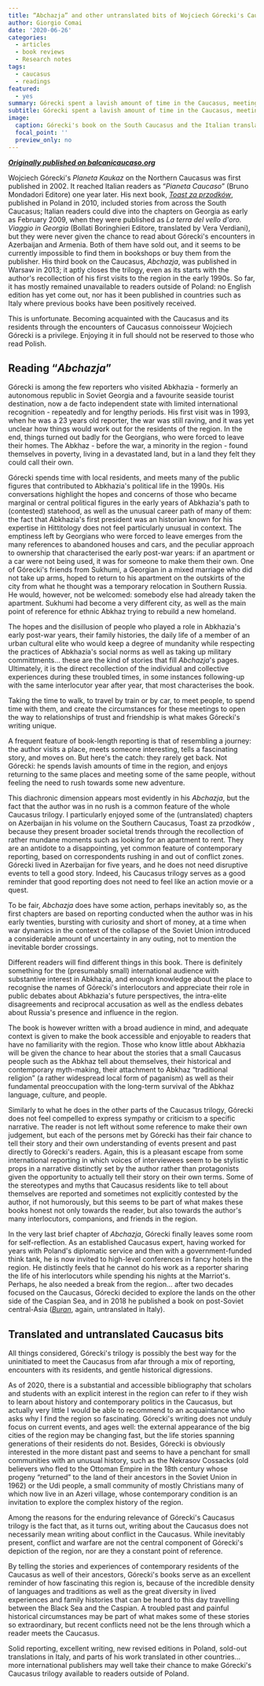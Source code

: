 ```yaml
---
title: “Abchazja” and other untranslated bits of Wojciech Górecki's Caucasus trilogy
author: Giorgio Comai
date: '2020-06-26'
categories:
  - articles
  - book reviews
  - Research notes
tags:
  - caucasus
  - readings
featured:
  - yes
summary: Górecki spent a lavish amount of time in the Caucasus, meeting people across the region and hearing their stories. His Caucasus trilogy makes for excellent reading. Yet, not all of it is accessible to the international readership it deserves
subtitle: Górecki spent a lavish amount of time in the Caucasus, meeting people across the region and hearing their stories. His Caucasus trilogy makes for excellent reading. Yet, not all of it is accessible to the international readership it deserves
image:
  caption: Górecki's book on the South Caucasus and the Italian translation, including only chapters on Georgia - Picture by Giorgio Comai
  focal_point: ''
  preview_only: no
---
```


__[*Originally published on balcanicaucaso.org*](https://www.balcanicaucaso.org/eng/Areas/Abkhazia/*Abchazja*-and-other-untranslated-bits-of-Wojciech-Gorecki-s-Caucasus-trilogy-203078)__


Wojciech Górecki's *Planeta Kaukaz* on the Northern Caucasus was first published in 2002. It reached Italian readers as “*Pianeta Caucaso*” (Bruno Mondadori Editore) one year later. His next book, *[Toast za przodków](https://czarne.com.pl/katalog/ksiazki/toast-za-przodkow)*, published in Poland in 2010, included stories from across the South Caucasus; Italian readers could dive into the chapters on Georgia as early as February 2009, when they were published as *La terra del vello d'oro. Viaggio in Georgia* (Bollati Boringhieri Editore, translated by Vera Verdiani), but they were never given the chance to read about Górecki's encounters in Azerbaijan and Armenia. Both of them have sold out, and it seems to be currently impossible to find them in bookshops or buy them from the publisher. His third book on the Caucasus, *Abchazja*, was published in Warsaw in 2013; it aptly closes the trilogy, even as its starts with the author's recollection of his first visits to the region in the early 1990s. So far, it has mostly remained unavailable to readers outside of Poland: no English edition has yet come out, nor has it been published in countries such as Italy where previous books have been positively received.

This is unfortunate. Becoming acquainted with the Caucasus and its residents through the encounters of Caucasus connoisseur Wojciech Górecki is a privilege. Enjoying it in full should not be reserved to those who read Polish.

## Reading “*Abchazja*”

Górecki is among the few reporters who visited Abkhazia - formerly an autonomous republic in Soviet Georgia and a favourite seaside tourist destination, now a de facto independent state with limited international recognition - repeatedly and for lengthy periods. His first visit was in 1993, when he was a 23 years old reporter, the war was still raving, and it was yet unclear how things would work out for the residents of the region. In the end, things turned out badly for the Georgians, who were forced to leave their homes. The Abkhaz - before the war, a minority in the region - found themselves in poverty, living in a devastated land, but in a land they felt they could call their own.

Górecki spends time with local residents, and meets many of the public figures that contributed to Abkhazia's political life in the 1990s. His conversations highlight the hopes and concerns of those who became marginal or central political figures in the early years of Abkhazia's path to (contested) statehood, as well as the unusual career path of many of them: the fact that Abkhazia's first president was an historian known for his expertise in Hittitology does not feel particularly unusual in context. The emptiness left by Georgians who were forced to leave emerges from the many references to abandoned houses and cars, and the peculiar approach to ownership that characterised the early post-war years: if an apartment or a car were not being used, it was for someone to make them their own. One of Górecki's friends from Sukhumi, a Georgian in a mixed marriage who did not take up arms, hoped to return to his apartment on the outskirts of the city from what he thought was a temporary relocation in Southern Russia. He would, however, not be welcomed: somebody else had already taken the apartment. Sukhumi had become a very different city, as well as the main point of reference for ethnic Abkhaz trying to rebuild a new homeland.

The hopes and the disillusion of people who played a role in Abkhazia's early post-war years, their family histories, the daily life of a member of an urban cultural elite who would keep a degree of mundanity while respecting the practices of Abkhazia's social norms as well as taking up military committments… these are the kind of stories that fill *Abchazja*'s pages. Ultimately, it is the direct recollection of the individual and collective experiences during these troubled times, in some instances following-up with the same interlocutor year after year, that most characterises the book.

Taking the time to walk, to travel by train or by car, to meet people, to spend time with them, and create the circumstances for these meetings to open the way to relationships of trust and friendship is what makes Górecki's writing unique.

A frequent feature of book-length reporting is that of resembling a journey: the author visits a place, meets someone interesting, tells a fascinating story, and moves on. But here's the catch: they rarely get back. Not Górecki: he spends lavish amounts of time in the region, and enjoys returning to the same places and meeting some of the same people, without feeling the need to rush towards some new adventure.

This diachronic dimension appears most evidently in his *Abchazja*, but the fact that the author was in no rush is a common feature of the whole Caucasus trilogy. I particularly enjoyed some of the (untranslated) chapters on Azerbaijan in his volume on the Southern Caucasus, Toast za przodków , because they present broader societal trends through the recollection of rather mundane moments such as looking for an apartment to rent. They are an antidote to a disappointing, yet common feature of contemporary reporting, based on correspondents rushing in and out of conflict zones. Górecki lived in Azerbaijan for five years, and he does not need disruptive events to tell a good story. Indeed, his Caucasus trilogy serves as a good reminder that good reporting does not need to feel like an action movie or a quest.

To be fair, *Abchazja* does have some action, perhaps inevitably so, as the first chapters are based on reporting conducted when the author was in his early twenties, bursting with curiosity and short of money, at a time when war dynamics in the context of the collapse of the Soviet Union introduced a considerable amount of uncertainty in any outing, not to mention the inevitable border crossings.

Different readers will find different things in this book. There is definitely something for the (presumably small) international audience with substantive interest in Abkhazia, and enough knowledge about the place to recognise the names of Górecki's interlocutors and appreciate their role in public debates about Abkhazia's future perspectives, the intra-elite disagreements and reciprocal accusation as well as the endless debates about Russia's presence and influence in the region.

The book is however written with a broad audience in mind, and adequate context is given to make the book accessible and enjoyable to readers that have no familiarity with the region. Those who know little about Abkhazia will be given the chance to hear about the stories that a small Caucasus people such as the Abkhaz tell about themselves, their historical and contemporary myth-making, their attachment to Abkhaz “traditional religion” (a rather widespread local form of paganism) as well as their fundamental preoccupation with the long-term survival of the Abkhaz language, culture, and people.

Similarly to what he does in the other parts of the Caucasus trilogy, Górecki does not feel compelled to express sympathy or criticism to a specific narrative. The reader is not left without some reference to make their own judgement, but each of the persons met by Górecki has their fair chance to tell their story and their own understanding of events present and past directly to Górecki's readers. Again, this is a pleasant escape from some international reporting in which voices of interviewees seem to be stylistic props in a narrative distinctly set by the author rather than protagonists given the opportunity to actually tell their story on their own terms. Some of the stereotypes and myths that Caucasus residents like to tell about themselves are reported and sometimes not explicitly contested by the author, if not humorously, but this seems to be part of what makes these books honest not only towards the reader, but also towards the author's many interlocutors, companions, and friends in the region.

In the very last brief chapter of *Abchazja*, Górecki finally leaves some room for self-reflection. As an established Caucasus expert, having worked for years with Poland's diplomatic service and then with a government-funded think tank, he is now invited to high-level conferences in fancy hotels in the region. He distinctly feels that he cannot do his work as a reporter sharing the life of his interlocutors while spending his nights at the Marriot's. Perhaps, he also needed a break from the region… after two decades focused on the Caucasus, Górecki decided to explore the lands on the other side of the Caspian Sea, and in 2018 he published a book on post-Soviet central-Asia (*[Buran](https://czarne.com.pl/katalog/ksiazki/buran)*, again, untranslated in Italy).

## Translated and untranslated Caucasus bits

All things considered, Górecki's trilogy is possibly the best way for the uninitiated to meet the Caucasus from afar through a mix of reporting, encounters with its residents, and gentle historical digressions.

As of 2020, there is a substantial and accessible bibliography that scholars and students with an explicit interest in the region can refer to if they wish to learn about history and contemporary politics in the Caucasus, but actually very little I would be able to recommend to an acquaintance who asks why I find the region so fascinating. Górecki's writing does not unduly focus on current events, and ages well: the external appearance of the big cities of the region may be changing fast, but the life stories spanning generations of their residents do not. Besides, Górecki is obviously interested in the more distant past and seems to have a penchant for small communities with an unusual history, such as the Nekrasov Cossacks (old believers who fled to the Ottoman Empire in the 18th century whose progeny “returned” to the land of their ancestors in the Soviet Union in 1962) or the Udi people, a small community of mostly Christians many of which now live in an Azeri village, whose contemporary condition is an invitation to explore the complex history of the region.

Among the reasons for the enduring relevance of Górecki's Caucasus trilogy is the fact that, as it turns out, writing about the Caucasus does not necessarily mean writing about conflict in the Caucasus. While inevitably present, conflict and warfare are not the central component of Górecki's depiction of the region, nor are they a constant point of reference.

By telling the stories and experiences of contemporary residents of the Caucasus as well of their ancestors, Górecki's books serve as an excellent reminder of how fascinating this region is, because of the incredible density of languages and traditions as well as the great diversity in lived experiences and family histories that can be heard to this day travelling between the Black Sea and the Caspian. A troubled past and painful historical circumstances may be part of what makes some of these stories so extraordinary, but recent conflicts need not be the lens through which a reader meets the Caucasus.

Solid reporting, excellent writing, new revised editions in Poland, sold-out translations in Italy, and parts of his work translated in other countries… more international publishers may well take their chance to make Górecki's Caucasus trilogy available to readers outside of Poland.